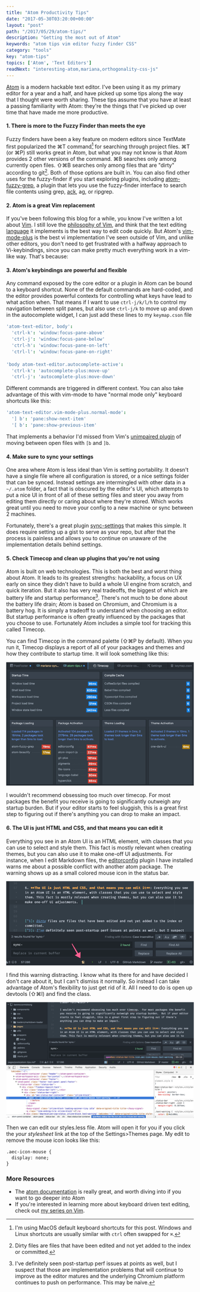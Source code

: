 ```yaml
---
title: "Atom Productivity Tips"
date: "2017-05-30T03:20:00+00:00"
layout: "post"
path: "/2017/05/29/atom-tips/"
description: "Getting the most out of Atom"
keywords: "atom tips vim editor fuzzy finder CSS"
category: "tools"
key: "atom-tips"
topics: ['Atom', 'Text Editors']
readNext: "interesting-atom,mariana,orthogonality-css-js"
---
```


[Atom](https://atom.io) is a modern hackable text editor.  I've been using it as my primary editor for a year and a half, and have picked up some tips along the way that I thought were worth sharing.  These tips assume that you have at least a passing familiarity with Atom: they're the things that I've picked up over time that have made me more productive.


#### 1. There is more to the Fuzzy Finder than meets the eye

Fuzzy finders have been a key feature on modern editors since TextMate first popularized the ⌘T command[^1] for searching through project files.  ⌘T (or ⌘P) still works great in Atom, but what you may not know is that Atom provides 2 other versions of the command. ⌘B searches only among currently open files.  ⇧⌘B searches only among files that are "dirty" according to git[^2].  Both of those options are built in.  You can also find other uses for the fuzzy-finder if you start exploring plugins, including [atom-fuzzy-grep](https://atom.io/packages/atom-fuzzy-grep), a plugin that lets you use the fuzzy-finder interface to search file contents using grep, [ack](https://benmccormick.org/2016/04/30/ack-tips/), ag, or ripgrep.

#### 2. Atom is a great Vim replacement

If you've been following this blog for a while, you know I've written a lot about [Vim](https://benmccormick.org/learning-vim-in-2014/).  I still love the [philosophy of Vim](https://benmccormick.org/2014/07/16/learning-vim-in-2014-vim-as-art/), and think that the text editing [language](https://benmccormick.org/2014/07/02/learning-vim-in-2014-vim-as-language/) it implements is the best way to edit code quickly.  But Atom's [vim-mode-plus](https://atom.io/packages/vim-mode-plus) is the best vi implementation I've seen outside of Vim, and unlike other editors, you don't need to get frustrated with a halfway approach to Vi-keybindings, since you can make pretty much everything work in a vim-like way.  That's because:

#### 3. Atom's keybindings are powerful and flexible

Any command exposed by the core editor or a plugin in Atom can be bound to a keyboard shortcut.  None of the default commands are hard-coded, and the editor provides powerful contexts for controlling what keys have lead to what action when.  That means if I want to use `ctrl-j/k/l/h` to control my navigation between split panes, but also use `ctrl-j/k` to move up and down in the autocomplete widget, I can just add these lines to my `keymap.cson` file

```coffeescript
'atom-text-editor, body':
  'ctrl-k': 'window:focus-pane-above'
  'ctrl-j': 'window:focus-pane-below'
  'ctrl-h': 'window:focus-pane-on-left'
  'ctrl-l': 'window:focus-pane-on-right'

'body atom-text-editor.autocomplete-active':
  'ctrl-k': 'autocomplete-plus:move-up'
  'ctrl-j': 'autocomplete-plus:move-down'
```

Different commands are triggered in different context.  You can also take advantage of this with vim-mode to have "normal mode only" keyboard shortcuts like this:

```coffeescript
'atom-text-editor.vim-mode-plus.normal-mode':
  '] b': 'pane:show-next-item'
  '[ b': 'pane:show-previous-item'
```

That implements a behavior I'd missed from Vim's [unimpaired plugin](https://github.com/tpope/vim-unimpaired) of moving between open files with `[b` and `]b`.

#### 4. Make sure to sync your settings

One area where Atom is less ideal than Vim is setting portability.  It doesn't have a single file where all configuration is stored, or a nice settings folder that can be synced.  Instead settings are intermingled with other data in a `~/.atom` folder, a fact that is obscured by the editor's UI, which attempts to put a nice UI in front of all of these setting files and steer you away from editing them directly or caring about where they're stored.  Which works great until you need to move your config to a new machine or sync between 2 machines.  

Fortunately, there's a great plugin [sync-settings](https://github.com/atom-community/sync-settings) that makes this simple.  It does require setting up a gist to serve as your repo, but after that the process is painless and allows you to continue on unaware of the implementation details behind settings.

#### 5. Check Timecop and clean up plugins that you're not using

Atom is built on web technologies.  This is both the best and worst thing about Atom.  It leads to its greatest strengths: hackability, a focus on UX early on since they didn't have to build a whole UI engine from scratch, and quick iteration.  But it also has very real tradeoffs, the biggest of which are battery life and startup performance[^3].  There's not much to be done about the battery life drain; Atom is based on Chromium, and Chromium is a battery hog.  It is simply a tradeoff to understand when choosing an editor.  But startup performance is often greatly influenced by the packages that you choose to use.  Fortunately Atom includes a simple tool for tracking this called Timecop.

You can find Timecop in the command palette (⇧⌘P by default).  When you run it, Timecop displays a report of all of your packages and themes and how they contribute to startup time.  It will look something like this:

<img alt="screenshot of timecop" src="timecop.png"
class="full-width">

I wouldn't recommend obsessing too much over timecop.  For most packages the benefit you receive is going to significantly outweigh any startup burden.  But if your editor starts to feel sluggish, this is a great first step to figuring out if there's anything you can drop to make an impact.

#### 6. The UI is just HTML and CSS, and that means you can edit it

Everything you see in an Atom UI is an HTML element, with classes that you can use to select and style them. This fact is mostly relevant when creating themes, but you can also use it to make one-off UI adjustments.  For instance, when I edit Markdown files, the [editorconfig](https://github.com/sindresorhus/atom-editorconfig) plugin I have installed warns me about a possible conflict with another atom package. The warning shows up as a small colored mouse icon in the status bar.

<img alt="screenshot of editorconfig mouse icon in the status bar" src="editor-mouse.png"
class="full-width">

I find this warning distracting.  I know what its there for and have decided I don't care about it, but I can't dismiss it normally.  So instead I can take advantage of Atom's flexibility to just get rid of it. All I need to do is open up devtools (⇧⌘I) and find the class.

![screenshot of editorconfig mouse icon in the status bar with devtools open](editor-mouse-devtools.png)

Then we can edit our styles.less file.  Atom will open it for you if you click the *your stylesheet* link at the top of the Settings>Themes page.  My edit to remove the mouse icon looks like this:

```less
.aec-icon-mouse {
  display: none;
}
```

### More Resources

- The [atom documentation](https://atom.io/docs) is really great, and worth diving into if you want to go deeper into Atom
- If you're interested in learning more about keyboard driven text editing, check out [my series on Vim](https://benmccormick.org/learning-vim-in-2014/).


[^1]: I'm using MacOS default keyboard shortcuts for this post.  Windows and Linux shortcuts are usually similar with `ctrl` often swapped for `⌘`.
[^2]: Dirty files are files that have been edited and not yet added to the index or committed.
[^3]: I've definitely seen post-startup perf issues at points as well, but I suspect that those are implementation problems that will continue to improve as the editor matures and the underlying Chromium platform continues to push on performance.  This may be naive.
